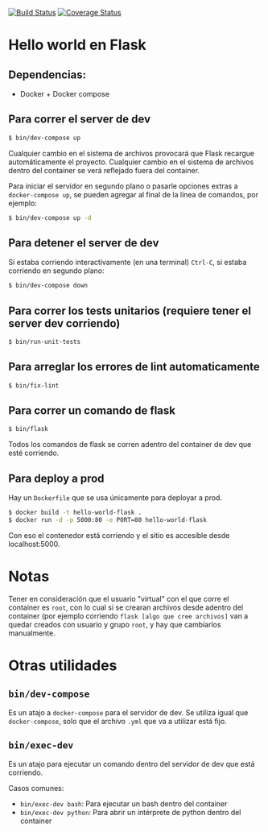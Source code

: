 [![Build Status](https://travis-ci.com/taller2fiuba/hello-world-flask.svg?branch=master)](https://travis-ci.com/taller2fiuba/hello-world-flask)
[![Coverage Status](https://coveralls.io/repos/github/taller2fiuba/hello-world-flask/badge.svg?branch=poner_linter_y_coveralls)](https://coveralls.io/github/taller2fiuba/hello-world-flask?branch=master)

# Hello world en Flask

## Dependencias:

- Docker + Docker compose

## Para correr el server de dev

```bash
$ bin/dev-compose up
```

Cualquier cambio en el sistema de archivos provocará que Flask recargue automáticamente el proyecto. Cualquier cambio en el sistema de archivos dentro del container se verá reflejado fuera del container.

Para iniciar el servidor en segundo plano o pasarle opciones extras a `docker-compose up`, se pueden agregar al final de la línea de comandos, por ejemplo:

```bash
$ bin/dev-compose up -d
```

## Para detener el server de dev

Si estaba corriendo interactivamente (en una terminal) `Ctrl-C`, si estaba corriendo
en segundo plano:

```bash
$ bin/dev-compose down
```

## Para correr los tests unitarios (requiere tener el server dev corriendo)

```bash
$ bin/run-unit-tests
```

## Para arreglar los errores de lint automaticamente

```bash
$ bin/fix-lint
```

## Para correr un comando de flask

```bash
$ bin/flask
```

Todos los comandos de flask se corren adentro del container de dev que esté corriendo.

## Para deploy a prod

Hay un `Dockerfile` que se usa únicamente para deployar a prod.
```bash
$ docker build -t hello-world-flask .
$ docker run -d -p 5000:80 -e PORT=80 hello-world-flask
```

Con eso el contenedor está corriendo y el sitio es accesible desde localhost:5000.

# Notas

Tener en consideración que el usuario "virtual" con el que corre el container es `root`, con lo cual si se crearan archivos desde adentro del container (por ejemplo corriendo `flask [algo que cree archivos]` van a quedar creados con usuario y grupo `root`, y hay que cambiarlos manualmente.

# Otras utilidades

## `bin/dev-compose`

Es un atajo a `docker-compose` para el servidor de dev. Se utiliza igual que `docker-compose`, solo
que el archivo `.yml` que va a utilizar está fijo.

## `bin/exec-dev`

Es un atajo para ejecutar un comando dentro del servidor de dev que está corriendo.

Casos comunes:
- `bin/exec-dev bash`: Para ejecutar un bash dentro del container
- `bin/exec-dev python`: Para abrir un intérprete de python dentro del container
